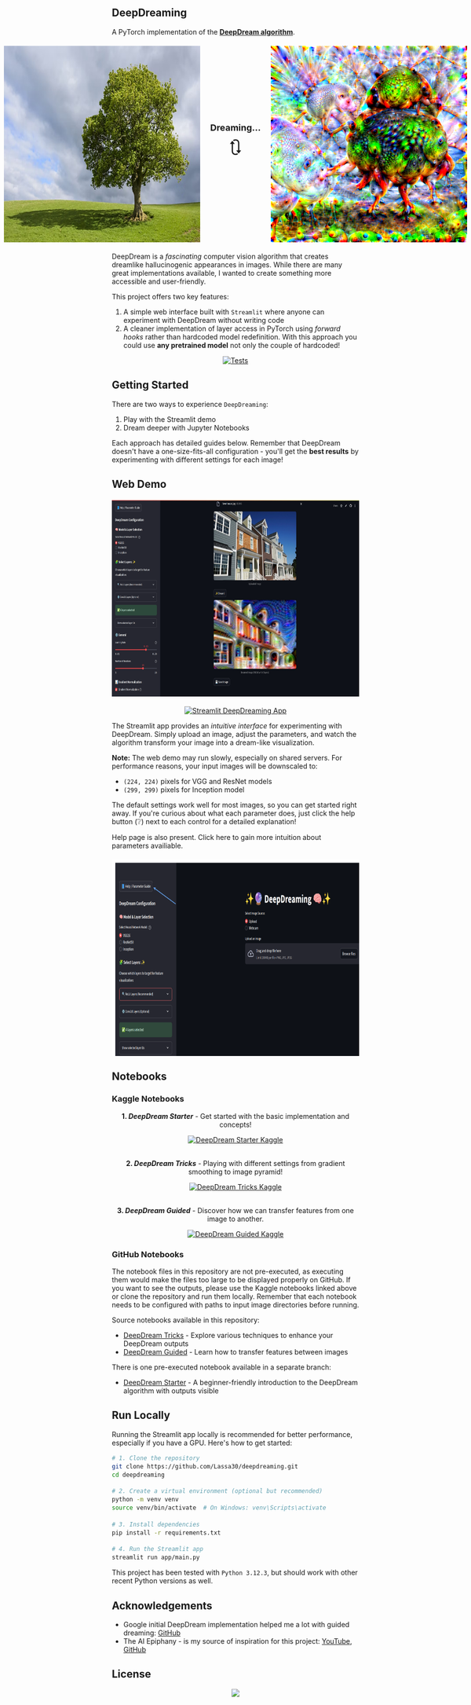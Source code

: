 ## DeepDreaming

A PyTorch implementation of the [**DeepDream algorithm**](https://en.wikipedia.org/wiki/DeepDream).

<div style="display: flex; flex-direction: column; align-items: center; margin: 20px 0;">
  <div style="display: flex; flex-direction: row; align-items: center; justify-content: center; width: 100%;">
    <img src="assets/tree.png" width="400" height="400" style="margin-right: 10px;"/>
    <div style="display: flex; flex-direction: column; align-items: center; margin: 0 10px;">
      <div style="font-size: 18px; font-weight: bold; margin-bottom: 5px;">Dreaming...</div>
      <div style="font-size: 36px;">🔃</div>
    </div>
    <img src="assets/tree_deepdream.png" width="400" height="400" style="margin-left: 10px;"/>
  </div>
</div>

DeepDream is a _fascinating_ computer vision algorithm that creates dreamlike hallucinogenic appearances in images. While there are many great implementations available, I wanted to create something more accessible and user-friendly.

This project offers two key features:
1. A simple web interface built with `Streamlit` where anyone can experiment with DeepDream without writing code
2. A cleaner implementation of layer access in PyTorch using _forward hooks_ rather than hardcoded model redefinition. With this approach you could use **any pretrained model** not only the couple of hardcoded!

<div align="center">
  <a href="https://github.com/Lassa30/deepdreaming/actions/workflows/tests.yml">
    <img src="https://github.com/Lassa30/deepdreaming/actions/workflows/tests.yml/badge.svg?event=push" alt="Tests"/>
  </a>
</div>

## Getting Started

There are two ways to experience `DeepDreaming`:
1. Play with the Streamlit demo
2. Dream deeper with Jupyter Notebooks

Each approach has detailed guides below. Remember that DeepDream doesn't have a one-size-fits-all configuration - you'll get the **best results** by experimenting with different settings for each image!

## Web Demo

<div style="display: flex; justify-content: center; margin: 20px 0;">
  <img src="assets/interface.png" width="600" height="400"/>
</div>

<div align="center">
  <a href="https://deepdreaming.streamlit.app/">
    <img src="https://img.shields.io/badge/Streamlit-DeepDreaming%20App-0066ff?logo=streamlit&logoColor=white"
    alt="Streamlit DeepDreaming App"/>
  </a>
</div>

The Streamlit app provides an _intuitive interface_ for experimenting with DeepDream. Simply upload an image, adjust the parameters, and watch the algorithm transform your image into a dream-like visualization.

**Note:** The web demo may run slowly, especially on shared servers. For performance reasons, your input images will be downscaled to:
- `(224, 224)` pixels for VGG and ResNet models
- `(299, 299)` pixels for Inception model

The default settings work well for most images, so you can get started right away. If you're curious about what each parameter does, just click the help button (❔) next to each control for a detailed explanation!

Help page is also present. Click here to gain more intuition about parameters availiable.

<div style="display: flex; justify-content: center; margin: 20px 0;">
  <img src="assets/help-button.png" width="600" height="400"/>
</div>

## Notebooks

### Kaggle Notebooks

<div align="center">
  <p><strong>1. <em>DeepDream Starter</em></strong> - Get started with the basic implementation and concepts!</p>
  <a href="https://www.kaggle.com/code/vladislavlassa/deepdream-starter">
    <img src="https://img.shields.io/badge/Kaggle-DeepDream%20Starter-0066ff?logo=kaggle" alt="DeepDream Starter Kaggle"/>
  </a>
  <br><br>
  <p><strong>2. <em>DeepDream Tricks</em></strong> - Playing with different settings from gradient smoothing to image pyramid!</p>
  <a href="https://www.kaggle.com/code/vladislavlassa/deepdream-tricks">
    <img src="https://img.shields.io/badge/Kaggle-DeepDream%20Tricks-0066ff?logo=kaggle" alt="DeepDream Tricks Kaggle"/>
  </a>
  <br><br>
  <p><strong>3. <em>DeepDream Guided</em></strong> - Discover how we can transfer features from one image to another.</p>
  <a href="https://www.kaggle.com/code/vladislavlassa/deepdream-guided">
    <img src="https://img.shields.io/badge/Kaggle-DeepDream%20Guided-0066ff?logo=kaggle" alt="DeepDream Guided Kaggle"/>
  </a>
</div>

### GitHub Notebooks

The notebook files in this repository are not pre-executed, as executing them would make the files too large to be displayed properly on GitHub. If you want to see the outputs, please use the Kaggle notebooks linked above or clone the repository and run them locally. Remember that each notebook needs to be configured with paths to input image directories before running.

Source notebooks available in this repository:
- [DeepDream Tricks](deepdream-tricks.ipynb) - Explore various techniques to enhance your DeepDream outputs
- [DeepDream Guided](deepdream-guided.ipynb) - Learn how to transfer features between images

There is one pre-executed notebook available in a separate branch:
- [DeepDream Starter](https://github.com/Lassa30/deepdreaming/blob/basic-deepdream/deepdream-starter.ipynb) - A beginner-friendly introduction to the DeepDream algorithm with outputs visible

## Run Locally

Running the Streamlit app locally is recommended for better performance, especially if you have a GPU. Here's how to get started:

```bash
# 1. Clone the repository
git clone https://github.com/Lassa30/deepdreaming.git
cd deepdreaming

# 2. Create a virtual environment (optional but recommended)
python -m venv venv
source venv/bin/activate  # On Windows: venv\Scripts\activate

# 3. Install dependencies
pip install -r requirements.txt

# 4. Run the Streamlit app
streamlit run app/main.py
```

This project has been tested with `Python 3.12.3`, but should work with other recent Python versions as well.

## Acknowledgements

- Google initial DeepDream implementation helped me a lot with guided dreaming: [GitHub](https://github.com/google/deepdream/tree/master)
- The AI Epiphany - is my source of inspiration for this project: [YouTube](https://www.youtube.com/@TheAIEpiphany), [GitHub](https://github.com/gordicaleksa/pytorch-deepdream)

## License
<div align="center">
    <a href="https://github.com/Lassa30/deepdreaming/blob/main/LICENSE">
        <img src="https://img.shields.io/badge/License-MIT-0066ff.svg">
    </a>
</div>